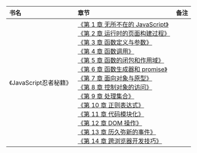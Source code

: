 |书名|章节|备注|
|:---|:--|:---:
《JavaScript忍者秘籍》|[《第 1 章 无所不在的 JavaScript》]()<br>[《第 2 章 运行时的页面构建过程》]()<br>[《第 3 章 函数定义与参数》]()<br>[《第 4 章 函数调用》]()<br>[《第 5 章 函数的闭包和作用域》]()<br>[《第 6 章 函数生成器和 promise》]()<br>[《第 7 章 面向对象与原型》]()<br>[《第 8 章 控制对象的访问》]()<br>[《第 9 章 处理集合》]()<br>[《第 10 章 正则表达式》]()<br>[《第 11 章 代码模块化》]()<br>[《第 12 章 DOM 操作》]()<br>[《第 13 章 历久弥新的事件》]()<br>[《第 14 章 跨浏览器开发技巧》]()<br>|

